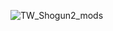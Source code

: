 ![TW_Shogun2_mods](https://github.com/user-attachments/assets/a61068f0-ecae-4b14-b68f-67eb1a059528)
